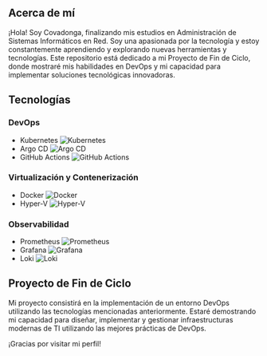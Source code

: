 ## Acerca de mí
¡Hola! Soy Covadonga, finalizando mis estudios en Administración de Sistemas Informáticos en Red. Soy una apasionada por la tecnología y estoy constantemente aprendiendo y explorando nuevas herramientas y tecnologías. Este repositorio está dedicado a mi Proyecto de Fin de Ciclo, donde mostraré mis habilidades en DevOps y mi capacidad para implementar soluciones tecnológicas innovadoras. 

## Tecnologías

### DevOps
- Kubernetes ![Kubernetes](https://img.shields.io/badge/-Kubernetes-blue?style=flat-square&logo=kubernetes&logoColor=white)
- Argo CD ![Argo CD](https://img.shields.io/badge/-Argo%20CD-blue?style=flat-square&logo=argocd&logoColor=white)
- GitHub Actions ![GitHub Actions](https://img.shields.io/badge/-GitHub%20Actions-blue?style=flat-square&logo=github-actions&logoColor=white)

### Virtualización y Contenerización
- Docker ![Docker](https://img.shields.io/badge/-Docker-blue?style=flat-square&logo=docker&logoColor=white)
- Hyper-V ![Hyper-V](https://img.shields.io/badge/-Hyper--V-blue?style=flat-square&logo=microsoft-hyper-v&logoColor=white)

### Observabilidad
- Prometheus ![Prometheus](https://img.shields.io/badge/-Prometheus-blue?style=flat-square&logo=prometheus&logoColor=white)
- Grafana ![Grafana](https://img.shields.io/badge/-Grafana-blue?style=flat-square&logo=grafana&logoColor=white)
- Loki ![Loki](https://img.shields.io/badge/-Loki-blue?style=flat-square&logo=loki&logoColor=white)

## Proyecto de Fin de Ciclo
Mi proyecto consistirá en la implementación de un entorno DevOps utilizando las tecnologías mencionadas anteriormente. Estaré demostrando mi capacidad para diseñar, implementar y gestionar infraestructuras modernas de TI utilizando las mejores prácticas de DevOps.

¡Gracias por visitar mi perfil!

